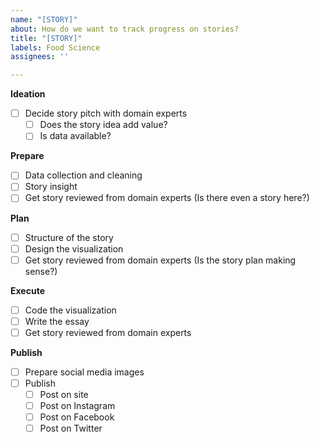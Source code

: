 ```yaml
---
name: "[STORY]"
about: How do we want to track progress on stories?
title: "[STORY]"
labels: Food Science
assignees: ''

---
```


**Ideation**
- [ ] Decide story pitch with domain experts
   - [ ] Does the story idea add value?
   - [ ] Is data available?

**Prepare**
- [ ] Data collection and cleaning
- [ ] Story insight
- [ ] Get story reviewed from domain experts (Is there even a story here?)

**Plan**
- [ ] Structure of the story
- [ ] Design the visualization 
- [ ] Get story reviewed from domain experts (Is the story plan making sense?)

**Execute**
- [ ] Code the visualization
- [ ] Write the essay
- [ ] Get story reviewed from domain experts 

**Publish**
- [ ] Prepare social media images
- [ ] Publish
   - [ ] Post on site
   - [ ] Post on Instagram
   - [ ] Post on Facebook
   - [ ] Post on Twitter
